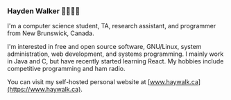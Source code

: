 ### Hayden Walker 💾🔧🌐🐧

I'm a computer science student, TA, research assistant, and programmer from New Brunswick, Canada. 

I'm interested in free and open source software, GNU/Linux, system administration, web development, and systems programming. I mainly work in Java and C, but have recently started learning React. My hobbies include competitive programming and ham radio. 

You can visit my self-hosted personal website at [www.haywalk.ca](https://www.haywalk.ca).
